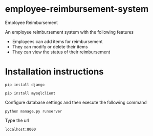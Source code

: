 # employee-reimbursement-system
Employee Reimbursement 

An employee reimbursement system with the following features
- Employees can add items for reimbursement
- They can modify or delete their items
- They can view the status of their reimbursement

# Installation instructions

`pip install django`

`pip install mysqlclient`

Configure database settings and then execute the following command

`python manage.py runserver`

Type the url

`localhost:8000`
